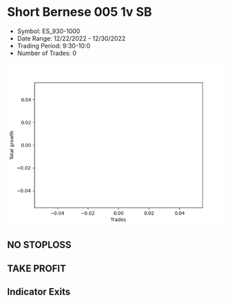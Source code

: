 # Short Bernese 005 1v SB 
- Symbol: ES_930-1000
- Date Range: 12/22/2022 - 12/30/2022
- Trading Period: 9:30-10:0
- Number of Trades: 0

![Plot](ShortBernese0051vSBES_930-1000.png)
## NO STOPLOSS














## TAKE PROFIT











## Indicator Exits

